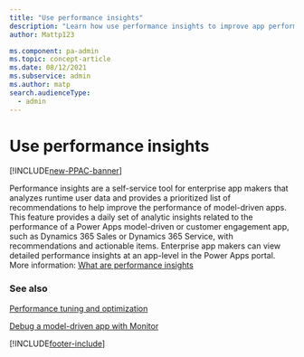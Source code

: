 ```yaml
---
title: "Use performance insights"
description: "Learn how use performance insights to improve app performance"
author: Mattp123

ms.component: pa-admin
ms.topic: concept-article
ms.date: 08/12/2021
ms.subservice: admin
ms.author: matp
search.audienceType: 
  - admin
---
```

# Use performance insights

[!INCLUDE[new-PPAC-banner](~/includes/new-PPAC-banner.md)]

Performance insights are a self-service tool for enterprise app makers that analyzes runtime user data and provides a prioritized list of recommendations to help improve the performance of model-driven apps. This feature provides a daily set of analytic insights related to the performance of a Power Apps model-driven or customer engagement app, such as Dynamics 365 Sales or Dynamics 365 Service, with recommendations and actionable items. Enterprise app makers can view detailed performance insights at an app-level in the Power Apps portal. More information: [What are performance insights](/powerapps/maker/common/performance-insights-overview)
 
### See also  
 [Performance tuning and optimization](../admin/performance-tuning-and-optimization.md)

[Debug a model-driven app with Monitor](/powerapps/maker/monitor-modelapps)

[!INCLUDE[footer-include](../includes/footer-banner.md)]
